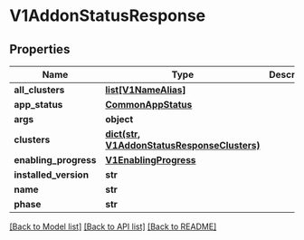 # V1AddonStatusResponse

## Properties
Name | Type | Description | Notes
------------ | ------------- | ------------- | -------------
**all_clusters** | [**list[V1NameAlias]**](V1NameAlias.md) |  | [optional] 
**app_status** | [**CommonAppStatus**](CommonAppStatus.md) |  | [optional] 
**args** | **object** |  | 
**clusters** | [**dict(str, V1AddonStatusResponseClusters)**](V1AddonStatusResponseClusters.md) |  | [optional] 
**enabling_progress** | [**V1EnablingProgress**](V1EnablingProgress.md) |  | [optional] 
**installed_version** | **str** |  | [optional] 
**name** | **str** |  | 
**phase** | **str** |  | 

[[Back to Model list]](../README.md#documentation-for-models) [[Back to API list]](../README.md#documentation-for-api-endpoints) [[Back to README]](../README.md)

